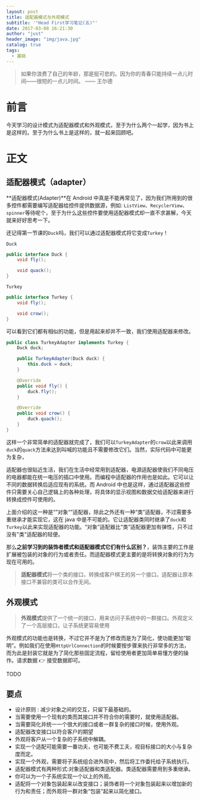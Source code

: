 ```yaml
---
layout: post
title: 适配器模式与外观模式
subtitle: '"Head First学习笔记(五)"'
date: 2017-03-08 16:21:30
author: "just"
header_image: "img/java.jpg"
catalog: true
tags:
  - 基础
---
```


> 如果你浪费了自己的年龄，那是挺可悲的。因为你的青春只能持续一点儿时间——很短的一点儿时间。 —— 王尔德

# 前言

今天学习的设计模式为适配器模式和外观模式，至于为什么两个一起学，因为书上是这样的。至于为什么书上是这样的，就一起来回顾吧。

# 正文

## 适配器模式（adapter）

**适配器模式(Adapter)**在 Android 中真是不能再常见了，因为我们所用到的很多控件都需要编写适配器给控件提供数据源，例如: `ListView`、`RecyclerView`、`spinner`等待呢个，至于为什么这些控件要使用适配器模式却一直不求甚解，今天就来好好思考一下。

还记得第一节课的`Duck`吗，我们可以通过适配器模式将它变成`Turkey`！

`Duck`

```java
public interface Duck {
    void fly();

    void quack();
}
```

`Turkey`

```java
public interface Turkey {
    void fly();

    void crow();
}
```

可以看到它们都有相似的功能，但是用起来却并不一致，我们使用适配器来修改。

```java
public class TurkeyAdapter implements Turkey {
    Duck duck;

    public TurkeyAdapter(Duck duck) {
        this.duck = duck;
    }

    @Override
    public void fly() {
        duck.fly();
    }

    @Override
    public void crow() {
        duck.quack();
    }
}
```

这样一个非常简单的适配器就完成了，我们可以`TurkeyAdapter`的`crow`以此来调用`duck`的`quack`方法来达到叫喊的功能且不需要修改它们。当然，实际代码中可能更为复杂，

适配器也很贴近生活，我们在生活中经常用到适配器，电源适配器使我们不同电压的电器都能在统一电压的插口中使用。而编程中适配器的作用也是如此。它可以让不同的数据转换后适应现有的系统。而 Android 中也是这样，通过适配器这些控件只需要关心自己逻辑上的各种处理，将具体的显示视图和数据交给适配器来进行转换成控件可使用的。

上面介绍的这一种是“”对象“”适配器，除此之外还有一种“类”适配器，不过需要多重继承才能实现它，这在 java 中是不可能的。它让适配器类同时继承了`duck`和`Turkey`以此来实现适配器的功能。“对象”适配器比“类”适配器更加有弹性，只不过没有"类"适配器的轻便。

那么**之前学习到的装饰者模式和适配器模式它们有什么区别？**，装饰主要的工作是扩展被包装的对象的行为或者责任。而适配器模式更主要的是将转换对象的行为为现在可用的。

> **适配器模式**将一个类的接口，转换成客户棋王的另一个接口。适配器让原本接口不兼容的类可以合作无间。

## 外观模式

> **外观模式**提供了一个统一的接口，用来访问子系统中的一群接口。外观定义了一个高层接口，让子系统更容易使用

外观模式的功能也是转换，不过它并不是为了修改而是为了简化，使功能更加“聪明”。例如我们在使用`HttpUrlConnection`的时候要按步骤来执行非常多的方法，而为此是封装它就是为了简化那些固定流程，留给使用者更加简单易懂方便的操作。请求数据 👉 接受数据即可。

TODO

## 要点

- 设计原则 : 减少对象之间的交互，只留下最基础的。
- 当需要使用一个现有的类而其接口并不符合你的需要时，就使用适配器。
- 当需要简化并统一一个很大的接口或者一群复杂的接口时候，使用外观。
- 适配器改变接口以符合客户的期望
- 外观将客户从一个复杂的子系统中解耦。
- 实现一个适配可能需要一番功夫，也可能不费工夫，视目标接口的大小与复杂度而定。
- 实现一个外观，需要将子系统组合进外观中，然后将工作委托给子系统执行。
- 适配器模式有两种形式:对象适配器和类适配器。类适配器需要用到多重继承。
- 你可以为一个子系统实现一个以上的外观。
- 适配将一个对象包装起来以改变接口；装饰者将一个对象包装起来以增加新的行为和责任；而外观将一群对象“包装”起来以简化接口。
